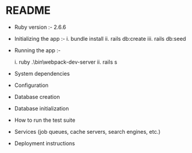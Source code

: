 # README

* Ruby version :- 2.6.6

* Initializing the app :-
  i. bundle install
  ii. rails db:create
  iii. rails db:seed
  
* Running the app :-
  
  i. ruby .\bin\webpack-dev-server
  ii. rails s

* System dependencies

* Configuration

* Database creation

* Database initialization

* How to run the test suite

* Services (job queues, cache servers, search engines, etc.)

* Deployment instructions

